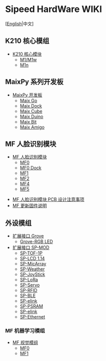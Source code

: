 # Sipeed HardWare WIKI

[[English](./README.md)|中文]

## K210 核心模组

* [K210 核心模块](./core_modules/k210_core_modules.md)
    - [M1/M1w](./core_modules/k210_core_modules.md)
    - [M1n](./core_modules/k210_core_modules.md)

## MaixPy 系列开发板

* [MaixPy 开发板](./maixpy_develop_kit_board/develop_kit_board.md)
  - [Maix Go](./maixpy_develop_kit_board/maix_duino.md)
  - [Maix Dock](./maixpy_develop_kit_board/maix_duino.md)
  - [Maix Cube](./maixpy_develop_kit_board/maix_cube.md)
  - [Maix Duino](./maixpy_develop_kit_board/maix_duino.md)
  - [Maix Bit](./maixpy_develop_kit_board/maix_duino.md)
  - [Maix Amigo](./maixpy_develop_kit_board/maix_duino.md)

## MF 人脸识别模块

* [MF 人脸识别模块]()
  - [MF0](./mf_ml_module/mf0_ml_module.md)
  - [MF0 Dock]()
  - [MF1](./mf_ml_module/mf1_ml_module.md)
  - [MF2]()
  - [MF4]()
  - [MF5]()

- [MF 人脸识别模块 PCB 设计注意事项](./mf_ml_module/mf_precautions.md)
- [MF 更新固件说明](./mf_ml_module/mf_update_firmwave.md)


## 外设模组

* [扩展接口 Grove]()
    - [Grove-RGB LED]()
* [扩展接口 SP-MOD]()
    - [SP-TOF-1P]()
    - [SP-LCD 1.14]()
    - [SP-MicArray]()
    - [SP-Weather]()
    - [SP-JoyStick]()
    - [SP-LoRa]()
    - [SP-Servo]()
    - [SP-RFID]()
    - [SP-BLE]()
    - [SP-elink]()
    - [SP-PSRAM]()
    - [SP-elink]()
    - [SP-Ethernet]()


### MF 机器学习模组

* [MF 视觉模组]()
  - [MF0]()
  - [MF1]()


